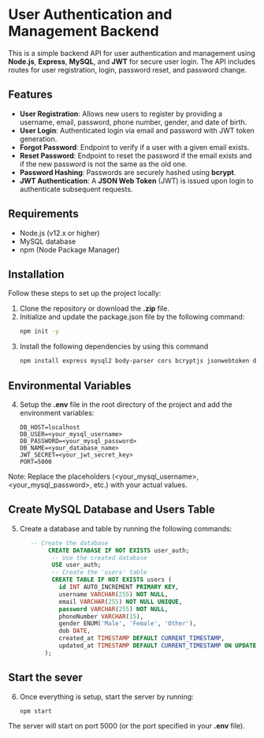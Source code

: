 # User Authentication and Management Backend
This is a simple backend API for user authentication and management using **Node.js**, **Express**, **MySQL**, and **JWT** for secure user login. The API includes routes for user registration, login, password reset, and password change. 

## Features
- **User Registration**: Allows new users to register by providing a username, email, password, phone number, gender, and date of birth.
- **User Login**: Authenticated login via email and password with JWT token generation.
- **Forgot Password**: Endpoint to verify if a user with a given email exists.
- **Reset Password**: Endpoint to reset the password if the email exists and if the new password is not the same as the old one.
- **Password Hashing**: Passwords are securely hashed using **bcrypt**.
- **JWT Authentication**: A **JSON Web Token** (JWT) is issued upon login to authenticate subsequent requests.

## Requirements
- Node.js (v12.x or higher)
- MySQL database
- npm (Node Package Manager)

## Installation

Follow these steps to set up the project locally:
1. Clone the repository or download the **.zip** file.
2. Initialize and update the package.json file by the following command:
   ```bash
   npm init -y
3. Install the following dependencies by using this command
   ```bash
   npm install express mysql2 body-parser cors bcryptjs jsonwebtoken dotenv express-validator
   
## Environmental Variables
4. Setup the **.env** file in the root directory of the project and add the environment variables:
   ```dotenv
   DB_HOST=localhost
   DB_USER=<your_mysql_username>
   DB_PASSWORD=<your_mysql_password>
   DB_NAME=<your_database_name>
   JWT_SECRET=<your_jwt_secret_key>
   PORT=5000
Note: Replace the placeholders (<your_mysql_username>, <your_mysql_password>, etc.) with your actual values.

## Create MySQL Database and Users Table
5. Create a database and table by running the following commands:

   ```sql
      -- Create the database
           CREATE DATABASE IF NOT EXISTS user_auth;
            -- Use the created database
            USE user_auth;
            -- Create the 'users' table
            CREATE TABLE IF NOT EXISTS users (
              id INT AUTO_INCREMENT PRIMARY KEY,  
              username VARCHAR(255) NOT NULL,      
              email VARCHAR(255) NOT NULL UNIQUE,  
              password VARCHAR(255) NOT NULL,     
              phoneNumber VARCHAR(15),             
              gender ENUM('Male', 'Female', 'Other'), 
              dob DATE,                           
              created_at TIMESTAMP DEFAULT CURRENT_TIMESTAMP, 
              updated_at TIMESTAMP DEFAULT CURRENT_TIMESTAMP ON UPDATE CURRENT_TIMESTAMP
          );
   
## Start the sever
6. Once everything is setup, start the server by running:
    ```bash
    npm start
The server will start on port 5000 (or the port specified in your **.env** file).



   
